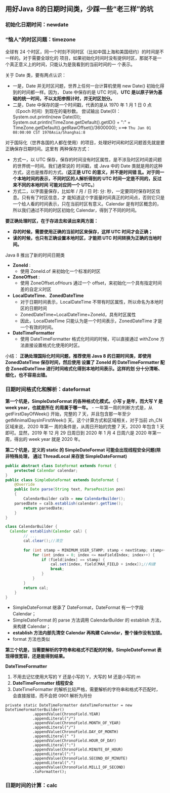 ## 用好Java 8的日期时间类，少踩一些“老三样”的坑
### 初始化日期时间：newdate
### “恼人”的时区问题：timezone
全球有 24 个时区，同一个时刻不同时区（比如中国上海和美国纽约）的时间是不一样的。对于需要全球化的
项目，如果初始化时间时没有提供时区，那就不是一个真正意义上的时间，只能认为是我看到的当前时间的一
个表示。

关于 Date 类，要有两点认识：
- 一是，Date 并无时区问题，世界上任何一台计算机使用 new Date() 初始化得到的时间都一样。因为，
Date 中保存的是 UTC 时间，**UTC 是以原子钟为基础的统一时间，不以太阳参照计时，并无时区划分。**
- 二是，Date 中保存的是一个时间戳，代表的是从 1970 年 1 月 1 日 0 点（Epoch 时间）到现在的毫秒数。
尝试输出 Date(0)：
System.out.println(new Date(0));
System.out.println(TimeZone.getDefault().getID() + ":" + TimeZone.getDefault().getRawOffset()/3600000);
===> `Thu Jan 01 08:00:00 CST 1970Asia/Shanghai:8`

对于国际化（世界各国的人都在使用）的项目，处理好时间和时区问题首先就是要正确保存日期时间。这里有
两种保存方式：
- 方式一，以 UTC 保存，保存的时间没有时区属性，是不涉及时区时间差问题的世界统一时间。我们通常说的
时间戳，或 Java 中的 Date 类就是用的这种方式，这也是推荐的方式。(**这正是 UTC 的意义，并不是时间错
乱。对于同一个本地时间的表示，不同时区的人解析得到的 UTC 时间一定是不同的，反过来不同的本地时间
可能对应同一个 UTC。**)
-  方式二，以字面量保存，比如年 / 月 / 日 时: 分: 秒，一定要同时保存时区信息。只有有了时区信息，才
能知道这个字面量时间真正的时间点，否则它只是一个给人看的时间表示，只在当前时区有意义。Calendar 
是有时区概念的，所以我们通过不同的时区初始化 Calendar，得到了不同的时间。

**要正确处理时区，在于存进去和读出来两方面：**
- **存的时候，需要使用正确的当前时区来保存，这样 UTC 时间才会正确；**
- **读的时候，也只有正确设置本地时区，才能把 UTC 时间转换为正确的当地时间。**

Java 8 推出了新的时间日期类 
- **ZoneId** : 
    - 使用 ZoneId.of 来初始化一个标准的时区
- **ZoneOffset** : 
    - 使用 ZoneOffset.ofHours 通过一个 offset，来初始化一个具有指定时间差的自定义时区
- **LocalDateTime**、**ZonedDateTime**
    - 对于日期时间表示，LocalDateTime 不带有时区属性，所以命名为本地时区的日期时间
    - ZonedDateTime=LocalDateTime+ZoneId，具有时区属性
    - 因此，LocalDateTime 只能认为是一个时间表示，ZonedDateTime 才是一个有效的时间。
- **DateTimeFormatter**
    - 使用 DateTimeFormatter 格式化时间的时候，可以直接通过 withZone 方法直接设置格式化使用的时区。

小结：
**正确处理国际化时间问题，推荐使用 Java 8 的日期时间类，即使用 ZonedDateTime 保存时间，然后使用
设置了 ZoneId 的 DateTimeFormatter 配合 ZonedDateTime 进行时间格式化得到本地时间表示。这样的划
分十分清晰、细化，也不容易出错。**

### 日期时间格式化和解析：dateformat
**第一个坑是，SimpleDateFormat 的各种格式化模式。小写 y 是年，而大写 Y 是 week year，也就是所在
的周属于哪一年。**
    - 一年第一周的判断方式是，从 getFirstDayOfWeek() 开始，完整的 7 天，并且包含那一年至少 
    getMinimalDaysInFirstWeek() 天。这个计算方式和区域相关，对于当前 zh_CN 区域来说，2020 年第一
    周的条件是，从周日开始的完整 7 天，2020 年包含 1 天即可。显然，2019 年 12 月 29 日周日到 
    2020 年 1 月 4 日周六是 2020 年第一周，得出的 week year 就是 2020 年。
    
**第二个坑是，定义的 static 的 SimpleDateFormat 可能会出现线程安全问题(除非特殊处理，
通过 ThreadLocal 来存放 SimpleDateFormat)**

```java
public abstract class DateFormat extends Format {
    protected Calendar calendar;
}
public class SimpleDateFormat extends DateFormat {
    @Override
    public Date parse(String text, ParsePosition pos)
    {
        CalendarBuilder calb = new CalendarBuilder();
    parsedDate = calb.establish(calendar).getTime();
        return parsedDate;
    }
}

class CalendarBuilder {
  Calendar establish(Calendar cal) {
        // ...
        cal.clear();//清空
        
        for (int stamp = MINIMUM_USER_STAMP; stamp < nextStamp; stamp++) {
            for (int index = 0; index <= maxFieldIndex; index++) {
                if (field[index] == stamp) {
                    cal.set(index, field[MAX_FIELD + index]);//构建
                    break;
                }
            }
        }
        return cal;
    }
}
```
- SimpleDateFormat 继承了 DateFormat，DateFormat 有一个字段 Calendar；
- SimpleDateFormat 的 parse 方法调用 CalendarBuilder 的 establish 方法，来构建 Calendar；
- **establish 方法内部先清空 Calendar 再构建 Calendar，整个操作没有加锁。**
- format 方法也类似

**第三个坑是，当需要解析的字符串和格式不匹配的时候，SimpleDateFormat 表现得很宽容，还是能得到结果。**

**DateTimeFormatter**
1. 不用去记忆使用大写的 Y 还是小写的 Y，大写的 M 还是小写的 m
2. **DateTimeFormatter 线程安全**
3. DateTimeFormatter 的解析比较严格，需要解析的字符串和格式不匹配时，会直接报错，而不会把 
0901 解析为月份
```
private static DateTimeFormatter dateTimeFormatter = new DateTimeFormatterBuilder()
            .appendValue(ChronoField.YEAR)
            .appendLiteral("/")
            .appendValue(ChronoField.MONTH_OF_YEAR)
            .appendLiteral("/")
            .appendValue(ChronoField.DAY_OF_MONTH)
            .appendLiteral(" ")
            .appendValue(ChronoField.HOUR_OF_DAY)
            .appendLiteral(":")
            .appendValue(ChronoField.MINUTE_OF_HOUR)
            .appendLiteral(":")
            .appendValue(ChronoField.SECOND_OF_MINUTE)
            .appendLiteral(".")
            .appendValue(ChronoField.MILLI_OF_SECOND)
            .toFormatter();
```

### 日期时间的计算：calc
